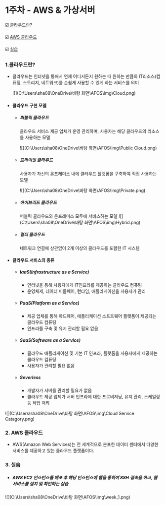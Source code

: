 # 1주차 - AWS & 가상서버

:ballot_box_with_check: <u>클라우드란</u>?

:ballot_box_with_check: <u>AWS 클라우드</u>

:ballot_box_with_check: <u>실습</u>



### 1.클라우드란?

- 클라우드는 인터넷을 통해서 언제 어디서든지 원하는 때 원하는 만큼의 IT리소스(컴퓨팅, 스토리지, 네트워크)를 손쉽게 사용할 수 있게 하는 서비스를 의미

  ![](C:\Users\sha08\OneDrive\바탕 화면\AFOS\img\Cloud.png)

- #### 클라우드 구현 모델

  - ##### 퍼블릭 클라우드

    클라우드 서비스 제공 업체가 운영 관리하며, 사용자는 해당 클라우드의 리소스를 사용하는 모델

    ![](C:\Users\sha08\OneDrive\바탕 화면\AFOS\img\Public Cloud.png)

  - ##### 프라이빗 클라우드

    사용자가 자신의 온프레미스 내에 클라우드 플랫폼을 구축하여 직접 사용하는 모델

    ![](C:\Users\sha08\OneDrive\바탕 화면\AFOS\img\Private.png)

  - ##### 하이브리드 클라우드 

    퍼블릭 클라우드와 온프레미스 모두에 서비스하는 모델
    ![](C:\Users\sha08\OneDrive\바탕 화면\AFOS\img\Hybrid.png)

  - ##### 멀티 클라우드

    네트워크 연결에 상관없이 2개 이상의 클라우드를 포함한 IT 시스템

  

- #### 클라우드 서비스의 종류

  - ##### IaaS(Infrastructure as a Service)

    - 인터넷을 통해 사용자에게 IT인프라를 제공하는 클라우드 컴퓨팅
    - 운영체제, 데이터 미들웨어, 런타임, 애플리케이션을 사용자가 관리

  - ##### PaaS(Platform as a Service)

    - 제공 업체를 통해 하드웨어, 애플리케이션 소프트웨어 플랫폼이 제공되는 클라우드 컴퓨팅
    - 인프라를 구축 및 유지 관리할 필요 없음

  - ##### SaaS(Software as a Service)

    - 클라우드 애플리케이션 및 기본 IT 인프라, 플랫폼을 사용자에게 제공하는 클라우드 컴퓨팅
    - 사용자가 관리할 필요 없음

  - ##### Severless

    - 개발자가 서버를 관리할 필요가 없음
    - 클라우드 제공 업체가 서버 인프라에 대한 프로비저닝, 유지 관리, 스케일링 등 작업 처리
  
![](C:\Users\sha08\OneDrive\바탕 화면\AFOS\img\Cloud Service Catagory.png)

### 2. AWS 클라우드

- AWS(Amazon Web Services)는 전 세계적으로 분포한 데이터 센터에서 다양한 서비스를 제공하고 있는 클라우드 플랫폼이다. 

### 3. 실습

- ##### AWS EC2 인스턴스를 배포 후 해당 인스턴스에 웹을 통하여 SSH 접속을 하고, 웹 서비스를 설치 및 확인하는 실습

![](C:\Users\sha08\OneDrive\바탕 화면\AFOS\img\week_1.png)

